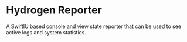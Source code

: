 # Hydrogen Reporter
A SwiftIU based console and view state reporter that can be used to see active logs and system statistics.
